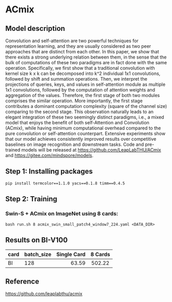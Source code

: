 # ACmix

## Model description

Convolution and self-attention are two powerful techniques for representation learning, and they are usually considered as two peer approaches that are distinct from each other. In this paper, we show that there exists a strong underlying relation between them, in the sense that the bulk of computations of these two paradigms are in fact done with the same operation. Specifically, we first show that a traditional convolution with kernel size k x k can be decomposed into k^2 individual 1x1 convolutions, followed by shift and summation operations. Then, we interpret the projections of queries, keys, and values in self-attention module as multiple 1x1 convolutions, followed by the computation of attention weights and aggregation of the values. Therefore, the first stage of both two modules comprises the similar operation. More importantly, the first stage contributes a dominant computation complexity (square of the channel size) comparing to the second stage. This observation naturally leads to an elegant integration of these two seemingly distinct paradigms, i.e., a mixed model that enjoys the benefit of both self-Attention and Convolution (ACmix), while having minimum computational overhead compared to the pure convolution or self-attention counterpart. Extensive experiments show that our model achieves consistently improved results over competitive baselines on image recognition and downstream tasks. Code and pre-trained models will be released at https://github.com/LeapLabTHU/ACmix and https://gitee.com/mindspore/models.

## Step 1: Installing packages
```
pip install termcolor==1.1.0 yacs==0.1.8 timm==0.4.5
```


## Step 2: Training

### Swin-S + ACmix on ImageNet using 8 cards:
```
bash run.sh 8 acmix_swin_small_patch4_window7_224.yaml <DATA_DIR>
```

## Results on BI-V100

| card | batch_size | Single Card | 8 Cards |
|:-----|------------|------------:|:-------:|
| BI   |     128    |       63.59 | 502.22  |


## Reference
https://github.com/leaplabthu/acmix